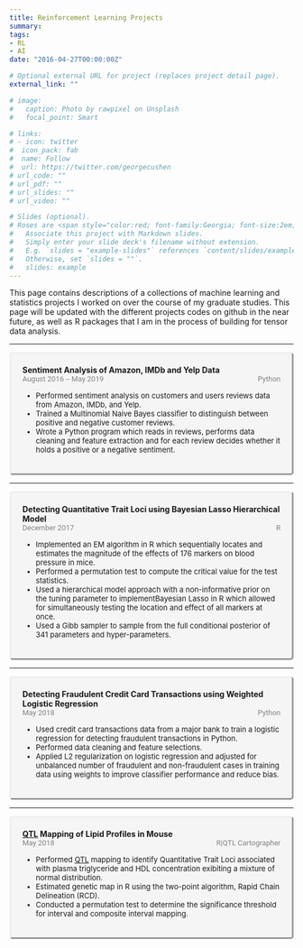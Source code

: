 ```yaml
---
title: Reinforcement Learning Projects
summary:     
tags:  
- RL  
- AI  
date: "2016-04-27T00:00:00Z"

# Optional external URL for project (replaces project detail page).
external_link: ""

# image:
#   caption: Photo by rawpixel on Unsplash
#   focal_point: Smart

# links:
# - icon: twitter
#  icon_pack: fab
#  name: Follow
#  url: https://twitter.com/georgecushen
# url_code: ""
# url_pdf: ""
# url_slides: ""
# url_video: ""

# Slides (optional).
# Roses are <span style="color:red; font-family:Georgia; font-size:2em;">red.</span>
#   Associate this project with Markdown slides.
#   Simply enter your slide deck's filename without extension.
#   E.g. `slides = "example-slides"` references `content/slides/example-slides.md`.
#   Otherwise, set `slides = ""`.
#   slides: example
---
```

This page contains descriptions of a collections of machine learning and statistics projects I worked on over the course of my graduate studies. This page will be updated with the different projects codes on github in the near future, as well as R packages that I am in the process of building for tensor data analysis.

 <!DOCTYPE html>
<html lang="en">
  <head>
  <style>
      /* The . with the boxed represents that it is a class */
      .boxed {
        border-style: outset;  
        background-color: rgb(245,245,245);
        border-radius: 5px;
        padding: 20px 20px 20px 20px;
        margin-right: 0px;
      }
   
  </style>
  </head>
  <body>
  <hr>
   <div class="boxed">
    <span style="font-weight: bold;">Sentiment Analysis of Amazon, IMDb and Yelp Data </span>  
    <br><span style="color:grey; font-family:roboto; font-size:13px;"> August 2016 -- May 2019</span> <span style="color:grey; font-family:roboto; font-size:13px;float:right;"> Python </span>
    <ul>
    <span style="font-size:13px;">
      <li> Performed sentiment analysis on customers and users reviews data from Amazon, IMDb, and Yelp.</li>
      <li> Trained a Multinomial Naive Bayes classifier to distinguish between positive and negative customer reviews.</li>
      <li> Wrote a Python program which reads in reviews, performs data cleaning and feature extraction and for each review decides whether it holds a positive or a negative sentiment.</li>
      </span>  
      </ul>
     </div>
  <hr>
   <div class="boxed">
    <span style="font-weight: bold;">Detecting Quantitative Trait Loci using Bayesian Lasso Hierarchical Model</span>  
    <br><span style="color:grey; font-family:roboto; font-size:13px;"> December 2017 </span> <span style="color:grey; font-family:roboto; font-size:13px;float:right;">  R </span>
    <ul>
    <span style="font-size:13px;">
      <li> Implemented an EM algorithm in R which sequentially locates and estimates the magnitude of the effects of 176 markers on blood pressure in mice.</li>
      <li>  Performed a permutation test to compute the critical value for the test statistics.</li>
      <li>  Used a hierarchical model approach with a non-informative prior on the tuning parameter to implementBayesian Lasso in R which allowed for simultaneously testing the location and effect of all markers at once.</li>
      <li>  Used a Gibb sampler to sample from the full conditional posterior of 341 parameters and hyper-parameters.</li>
      </span>  
      </ul>
     </div>
  <hr>
   <div class="boxed">
    <span style="font-weight: bold;">Detecting Fraudulent Credit Card Transactions using Weighted Logistic Regression</span>  
    <br><span style="color:grey; font-family:roboto; font-size:13px;"> May 2018 </span> <span style="color:grey; font-family:roboto; font-size:13px;float:right;">  Python</span>
    <ul>
    <span style="font-size:13px;">
      <li> Used credit card transactions data from a major bank to train a logistic regression for detecting fraudulent transactions in Python.</li>
      <li> Performed data cleaning and feature selections.</li>
      <li> Applied L2 regularization on logistic regression and adjusted for unbalanced number of fraudulent and non-fraudulent cases in training data using weights to improve classifier performance and reduce bias.</li>
      </span>  
      </ul>
     </div>
  <hr>
    <div class="boxed">
    <span style="font-weight: bold;"><a href=" https://en.wikipedia.org/wiki/Quantitative_trait_locus#:~:text=A%20quantitative%20trait%20locus%20(QTL)%20is%20a%20region%20of%20DNA,often%20found%20on%20different%20chromosomes">QTL</a> Mapping of Lipid Profiles in Mouse</span>  
    <br><span style="color:grey; font-family:roboto; font-size:13px;"> May 2018 </span> <span style="color:grey; font-family:roboto; font-size:13px;float:right;">  R|QTL Cartographer</span>
    <ul>
    <span style="font-size:13px;">
     <li> Performed <a href=" https://en.wikipedia.org/wiki/Quantitative_trait_locus#:~:text=A%20quantitative%20trait%20locus%20(QTL)%20is%20a%20region%20of%20DNA,often%20found%20on%20different%20chromosomes">QTL</a> mapping to identify Quantitative Trait Loci associated with plasma triglyceride and HDL concentration exibiting a mixture of normal distribution.</li>
     <li> Estimated genetic map in R using the two-point algorithm, Rapid Chain Delineation (RCD).</li>
     <li> Conducted a permutation test to determine the significance threshold for interval and composite interval mapping.</li>
      </span>  
      </ul>
     </div>
  </body>
</html>  
